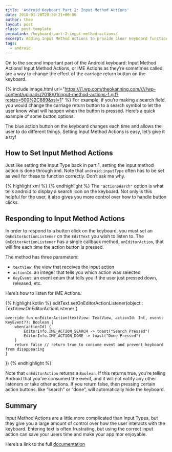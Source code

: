 ```yaml
---
title: 'Android Keyboart Part 2: Input Method Actions'
date: 2018-01-26T20:30:21+00:00
author: theo
layout: post
class: post-template
permalink: /keyboard-part-2-input-method-actions/
excerpt: Adding Input Method Actions to provide clear keyboard functionality
tags:
  - android
---
```

On to the second important part of the Android keyboard: Input Method Actions! Input Method Actions, or IME Actions as they’re sometimes called, are a way to change the effect of the carriage return button on the keyboard.

{% include image.html
url="https://i1.wp.com/theokanning.com/////wp-content/uploads/2018/01/input-method-actions-1.gif?resize=500%2C889&ssl=1" %}
For example, if you’re making a search field, you would change the carriage return button to a search symbol to let the user know what will happen when the button is pressed. Here’s a quick example of some button options.

The blue action button on the keyboard changes each time and allows the user to do different things. Setting Input Method Actions is easy, let’s give it a try!

## How to Set Input Method Actions
Just like setting the Input Type back in part 1, setting the input method action is done through xml.
Note that `android:inputType` often has to be set as well for these to function correctly. Don’t ask me why.

{% highlight xml %}
<EditText
    android:layout_width="match_parent"
    android:layout_height="wrap_content"
    android:hint="Search"
    android:imeOptions="actionSearch"
    android:inputType="text"
    />
{% endhighlight %}
The `"actionSearch"` option is what tells android to display a search icon on the keyboard. Not only is this helpful for the user, it also gives you more control over how to handle button clicks.

## Responding to Input Method Actions
In order to respond to a button click on the keyboard, you must set an `OnEditorActionListener` on the `EditText` you wish to listen to.
The `OnEditorActionListener` has a single callback method, `onEditorAction`, that will fire each time the action button is pressed.

The method has three parameters: 
- `textView`: the view that receives the input action
- `actionId`: an integer that tells you which action was selected
- `KeyEvent`: an event enum that tells you if the user just pressed down, released, etc.

Here’s how to listen for IME Actions.

{% highlight kotlin %}
editText.setOnEditorActionListener(object : TextView.OnEditorActionListener {

    override fun onEditorAction(textView: TextView, actionId: Int, event: KeyEvent?): Boolean {
        when(actionId) {
            EditorInfo.IME_ACTION_SEARCH -> toast("Search Pressed")
            EditorInfo.IME_ACTION_DONE -> toast("Done Pressed")
        }
        return false // return true to consume event and prevent keyboard from disappearing
    }
})
{% endhighlight %}

Note that `onEditorAction` returns a `Boolean`. If this returns true, you’re telling Android that you’ve consumed the event, and it will not notify any other listeners or take other actions. If you return false, then pressing certain action buttons, like “search” or “done”, will automatically hide the keyboard.

## Summary
Input Method Actions are a little more complicated than Input Types, but they give you a large amount of control over how the user interacts with the keyboard.
Entering text is often frustrating, but using the correct input action can save your users time and make your app mor enjoyable.

Here’s a link to the full [documentation](https://developer.android.com/reference/android/widget/TextView#attr_android:imeOptions)
